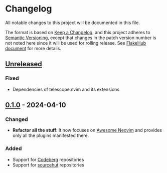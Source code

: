 # Changelog

All notable changes to this project will be documented in this file.

The format is based on [Keep a Changelog][1],
and this project adheres to [Semantic Versioning][2], except that
changes in the patch version number is not noted here since it will be
used for rolling release. See [FlakeHub document][3] for more details.

[1]: https://keepachangelog.com/en/1.1.0/
[2]: https://semver.org/spec/v2.0.0.html
[3]: https://flakehub.com/docs/publishing

## [Unreleased]

### Fixed

- Dependencies of telescope.nvim and its extensions

## [0.1.0] - 2024-04-10

### Changed

- **Refactor all the stuff**:
  It now focuses on [Awesome Neovim] and provides only all the plugins
  manifested there.

[Awesome Neovim]: https://github.com/rockerBOO/awesome-neovim

### Added

- Support for [Codeberg] repositories
- Support for [sourcehut] repositories

[Codeberg]: https://codeberg.org/
[sourcehut]: https://sr.ht/

[Unreleased]: https://github.com/m15a/flake-awesome-neovim-plugins/tree/HEAD
[0.1.0]: https://github.com/m15a/flake-awesome-neovim-plugins/tree/v0.1.0

<!-- vim:set tw=72 spell nowrap: -->
